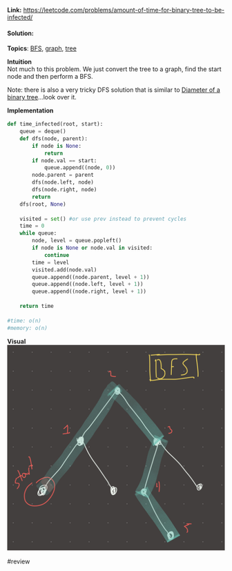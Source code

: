   
**Link:** https://leetcode.com/problems/amount-of-time-for-binary-tree-to-be-infected/  
#### Solution:  
  
**Topics**: [BFS](../DSA/BFS.md), [graph](graph.md), [tree](tree.md)  
  
**Intuition**  
Not much to this problem. We just convert the tree to a graph, find the start node and then perform a BFS.   
  
Note: there is also a very tricky DFS solution that is similar to [Diameter of a binary tree](./Diameter%20of%20a%20binary%20tree.md)...look over it.   
  
**Implementation**  
```python  
def time_infected(root, start):  
	queue = deque()  
	def dfs(node, parent):  
		if node is None:  
			return   
		if node.val == start:  
			queue.append((node, 0))  
		node.parent = parent  
		dfs(node.left, node)  
		dfs(node.right, node)  
		return  
	dfs(root, None)  
  
	visited = set() #or use prev instead to prevent cycles  
	time = 0  
	while queue:  
		node, level = queue.popleft()  
		if node is None or node.val in visited:  
			continue  
		time = level  
		visited.add(node.val)  
		queue.append((node.parent, level + 1))  
		queue.append((node.left, level + 1))  
		queue.append((node.right, level + 1))  
		  
	return time  
  
#time: o(n)  
#memory: o(n)  
```  
  
**Visual**   
![IMG_02A67346B2B8-1.jpeg](./_pics/IMG_02A67346B2B8-1.jpeg)  
  
#review   
  
  
